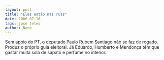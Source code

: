 ```yaml
---
layout: post
title: "Eles estão nas ruas"
date: 2006-07-16
tags: josé teles
author: None
---
```

Sem apoio do PT, o deputado Paulo Rubem Santiago não se faz de rogado. Produz o próprio guia eleitoral. Já Eduardo, Humberto e Mendonça têm que gastar muita sola de sapato e perfume no interior. 